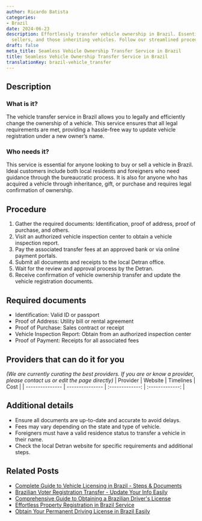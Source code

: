 ```yaml
---
author: Ricardo Batista
categories:
- Brazil
date: 2024-06-23
description: Effortlessly transfer vehicle ownership in Brazil. Essential for buyers,
  sellers, and those inheriting vehicles. Follow our streamlined procedure today.
draft: false
meta_title: Seamless Vehicle Ownership Transfer Service in Brazil
title: Seamless Vehicle Ownership Transfer Service in Brazil
translationKey: brazil-vehicle_transfer
---
```



## Description
### What is it?
The vehicle transfer service in Brazil allows you to legally and efficiently change the ownership of a vehicle. This service ensures that all legal requirements are met, providing a hassle-free way to update vehicle registration under a new owner’s name.

### Who needs it?
This service is essential for anyone looking to buy or sell a vehicle in Brazil. Ideal customers include both local residents and foreigners who need guidance through the bureaucratic process. It is also for anyone who has acquired a vehicle through inheritance, gift, or purchase and requires legal confirmation of ownership.

## Procedure

1. Gather the required documents: Identification, proof of address, proof of purchase, and others.
2. Visit an authorized vehicle inspection center to obtain a vehicle inspection report.
3. Pay the associated transfer fees at an approved bank or via online payment portals.
4. Submit all documents and receipts to the local Detran office.
5. Wait for the review and approval process by the Detran.
6. Receive confirmation of vehicle ownership transfer and update the vehicle registration documents.


## Required documents

- Identification: Valid ID or passport
- Proof of Address: Utility bill or rental agreement
- Proof of Purchase: Sales contract or receipt
- Vehicle Inspection Report: Obtain from an authorized inspection center
- Proof of Payment: Receipts for all associated fees


## Providers that can do it for you
_(We are currently curating the best providers. If you are or know a provider, please contact us or edit the page directly)_
| Provider        |     Website     |     Timelines    |       Cost      |
| --------------- | --------------- |  :-------------: | :-------------: |

## Additional details

- Ensure all documents are up-to-date and accurate to avoid delays.
- Fees may vary depending on the state and type of vehicle.
- Foreigners must have a valid residence status to transfer a vehicle in their name.
- Check the local Detran website for specific requirements and additional steps.

## Related Posts

- [Complete Guide to Vehicle Licensing in Brazil - Steps & Documents](https://tramitit.com/english/guides/brazil/vehicle_licensing/)
- [Brazilian Voter Registration Transfer - Update Your Info Easily](https://tramitit.com/english/guides/brazil/voter_registration_transfer/)
- [Comprehensive Guide to Obtaining a Brazilian Driver's License](https://tramitit.com/english/guides/brazil/driving_license/)
- [Effortless Property Registration in Brazil Service](https://tramitit.com/english/guides/brazil/property_registration/)
- [Obtain Your Permanent Driving License in Brazil Easily](https://tramitit.com/english/guides/brazil/permanent_driving_license/)